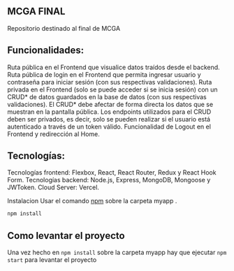 ## MCGA FINAL

Repositorio destinado al final de MCGA

## Funcionalidades:

Ruta pública en el Frontend que visualice datos traídos desde el backend.
Ruta pública de login en el Frontend que permita ingresar usuario y contraseña para iniciar sesión (con sus respectivas validaciones).
Ruta privada en el Frontend (solo se puede acceder si se inicia sesión) con un CRUD* de datos guardados en la base de datos (con sus respectivas validaciones).
El CRUD* debe afectar de forma directa los datos que se muestran en la pantalla pública.
Los endpoints utilizados para el CRUD deben ser privados, es decir, solo se pueden realizar si el usuario está autenticado a través de un token válido.
Funcionalidad de Logout en el Frontend y redirección al Home.


## Tecnologías:

Tecnologías frontend: Flexbox, React, React Router, Redux y React Hook Form.
Tecnologías backend: Node.js, Express, MongoDB, Mongoose y JWToken.
Cloud Server: Vercel.

Instalacion
Usar el comando [npm](https://www.npmjs.com/) sobre la carpeta myapp .

```bash
npm install
```

## Como levantar el proyecto
Una vez hecho en ``` npm install ``` sobre la carpeta myapp hay que ejecutar ```npm start``` para levantar el proyecto
